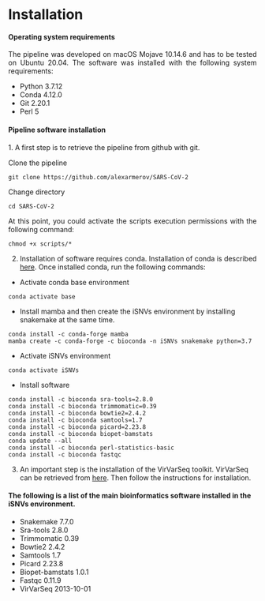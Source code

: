 # Installation

#### Operating system requirements
<p align="justify">
The pipeline was developed on macOS Mojave 10.14.6 and has to be tested on Ubuntu 20.04.
The software was installed with the following system requirements:
 </p>

- Python 3.7.12
- Conda 4.12.0
- Git 2.20.1
- Perl 5

#### Pipeline software installation
<p align="justify">
1. A first step is to retrieve the pipeline from github with git.
</p>
<p align="justify">
Clone the pipeline
</p>

```
git clone https://github.com/alexarmerov/SARS-CoV-2

```

<p align="justify">
Change directory
</p>

```
cd SARS-CoV-2

```
<p align="justify">
At this point, you could activate the scripts execution permissions with the following command:
</p>

```
chmod +x scripts/*

```
 
2. Installation of software requires conda. Installation of conda is described [here](https://docs.conda.io/projects/conda/en/latest/user-guide/install/index.html). Once installed conda, run the following commands: 

- Activate conda base environment

```
conda activate base

```
- Install mamba and then create the iSNVs environment by installing snakemake at the same time. 

```
conda install -c conda-forge mamba
mamba create -c conda-forge -c bioconda -n iSNVs snakemake python=3.7

```

- Activate iSNVs environment
```
conda activate iSNVs

```

- Install software

```
conda install -c bioconda sra-tools=2.8.0
conda install -c bioconda trimmomatic=0.39
conda install -c bioconda bowtie2=2.4.2
conda install -c bioconda samtools=1.7
conda install -c bioconda picard=2.23.8
conda install -c bioconda biopet-bamstats
conda update --all
conda install -c bioconda perl-statistics-basic
conda install -c bioconda fastqc

```

3. An important step is the installation of the VirVarSeq toolkit. VirVarSeq can be retrieved from [here](https://sourceforge.net/projects/virtools/?source=directory). Then follow the instructions for installation.


#### The following is a list of the main bioinformatics software installed in the iSNVs environment.

  - Snakemake 7.7.0 
  - Sra-tools 2.8.0
  - Trimmomatic 0.39
  - Bowtie2 2.4.2
  - Samtools 1.7
  - Picard 2.23.8
  - Biopet-bamstats 1.0.1
  - Fastqc 0.11.9
  - VirVarSeq 2013-10-01 
  
